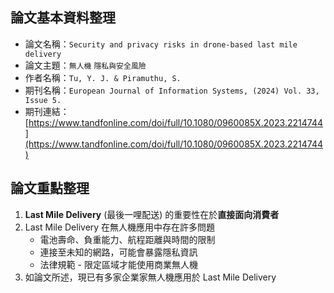 ## 論文基本資料整理
- 論文名稱：`Security and privacy risks in drone-based last mile delivery`
- 論文主題：`無人機` `隱私與安全風險`
- 作者名稱：`Tu, Y. J. & Piramuthu, S.`
- 期刊名稱：`European Journal of Information Systems, (2024) Vol. 33, Issue 5.`
- 期刊連結：[https://www.tandfonline.com/doi/full/10.1080/0960085X.2023.2214744](https://www.tandfonline.com/doi/full/10.1080/0960085X.2023.2214744)

## 論文重點整理
1. **Last Mile Delivery** (最後一哩配送) 的重要性在於**直接面向消費者**
2. Last Mile Delivery 在無人機應用中存在許多問題
   - 電池壽命、負重能力、航程距離與時間的限制
   - 連接至未知的網路，可能會暴露隱私資訊
   - 法律規範 - 限定區域才能使用商業無人機
3. 如論文所述，現已有多家企業家無人機應用於 Last Mile Delivery






